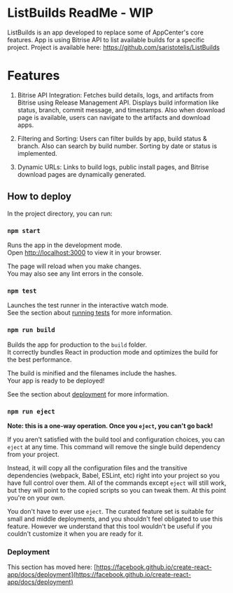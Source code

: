 # ListBuilds ReadMe - WIP

ListBuilds is an app developed to replace some of AppCenter's core features.
App is using Bitrise API to list available builds for a specific project.
Project is available here: https://github.com/saristotelis/ListBuilds

# Features
1) Bitrise API Integration: 
Fetches build details, logs, and artifacts from Bitrise using Release Management API.
Displays build information like status, branch, commit message, and timestamps.
Also when download page is available, users can navigate to the artifacts and download apps.


2) Filtering and Sorting:
Users can filter builds by app, build status & branch.
Also can search by build number.
Sorting by date or status is implemented.

3) Dynamic URLs:
Links to build logs, public install pages, and Bitrise download pages are dynamically generated.


## How to deploy

In the project directory, you can run:

### `npm start`

Runs the app in the development mode.\
Open [http://localhost:3000](http://localhost:3000) to view it in your browser.

The page will reload when you make changes.\
You may also see any lint errors in the console.

### `npm test`

Launches the test runner in the interactive watch mode.\
See the section about [running tests](https://facebook.github.io/create-react-app/docs/running-tests) for more information.

### `npm run build`

Builds the app for production to the `build` folder.\
It correctly bundles React in production mode and optimizes the build for the best performance.

The build is minified and the filenames include the hashes.\
Your app is ready to be deployed!

See the section about [deployment](https://facebook.github.io/create-react-app/docs/deployment) for more information.

### `npm run eject`

**Note: this is a one-way operation. Once you `eject`, you can't go back!**

If you aren't satisfied with the build tool and configuration choices, you can `eject` at any time. This command will remove the single build dependency from your project.

Instead, it will copy all the configuration files and the transitive dependencies (webpack, Babel, ESLint, etc) right into your project so you have full control over them. All of the commands except `eject` will still work, but they will point to the copied scripts so you can tweak them. At this point you're on your own.

You don't have to ever use `eject`. The curated feature set is suitable for small and middle deployments, and you shouldn't feel obligated to use this feature. However we understand that this tool wouldn't be useful if you couldn't customize it when you are ready for it.

### Deployment

This section has moved here: [https://facebook.github.io/create-react-app/docs/deployment](https://facebook.github.io/create-react-app/docs/deployment)
